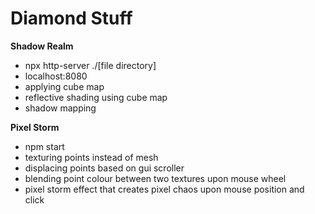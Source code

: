 # Diamond Stuff

**Shadow Realm**
- npx http-server ./[file directory]
- localhost:8080 
- applying cube map
- reflective shading using cube map
- shadow mapping

**Pixel Storm**
- npm start
- texturing points instead of mesh
- displacing points based on gui scroller
- blending point colour between two textures upon mouse wheel
- pixel storm effect that creates pixel chaos upon mouse position and click

